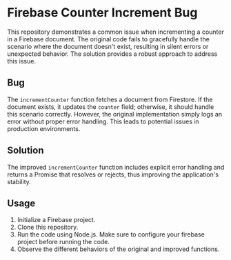 # Firebase Counter Increment Bug

This repository demonstrates a common issue when incrementing a counter in a Firebase document. The original code fails to gracefully handle the scenario where the document doesn't exist, resulting in silent errors or unexpected behavior. The solution provides a robust approach to address this issue.

## Bug
The `incrementCounter` function fetches a document from Firestore. If the document exists, it updates the `counter` field; otherwise, it should handle this scenario correctly. However, the original implementation simply logs an error without proper error handling. This leads to potential issues in production environments.

## Solution
The improved `incrementCounter` function includes explicit error handling and returns a Promise that resolves or rejects, thus improving the application's stability.

## Usage
1.  Initialize a Firebase project.
2.  Clone this repository.
3.  Run the code using Node.js.  Make sure to configure your firebase project before running the code.
4.  Observe the different behaviors of the original and improved functions.

